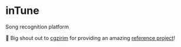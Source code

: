 # inTune
Song recognition platform

🙌 Big shout out to [cgzirim](https://github.com/cgzirim) for providing an amazing [reference project](https://github.com/cgzirim/seek-tune)!
